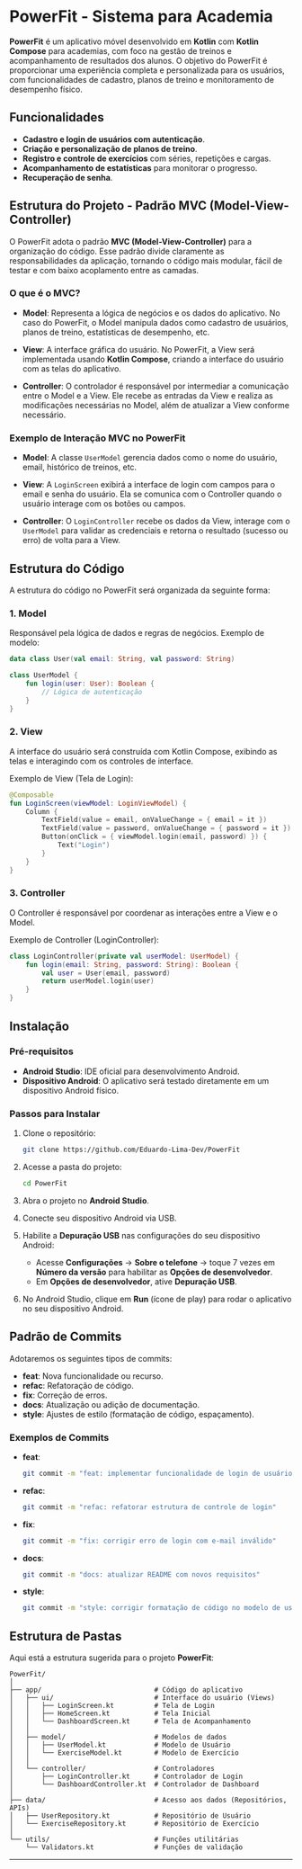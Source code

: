 # PowerFit - Sistema para Academia

**PowerFit** é um aplicativo móvel desenvolvido em **Kotlin** com **Kotlin Compose** para academias, com foco na gestão de treinos e acompanhamento de resultados dos alunos. O objetivo do PowerFit é proporcionar uma experiência completa e personalizada para os usuários, com funcionalidades de cadastro, planos de treino e monitoramento de desempenho físico.

## Funcionalidades

- **Cadastro e login de usuários com autenticação**.
- **Criação e personalização de planos de treino**.
- **Registro e controle de exercícios** com séries, repetições e cargas.
- **Acompanhamento de estatísticas** para monitorar o progresso.
- **Recuperação de senha**.

## Estrutura do Projeto - Padrão **MVC (Model-View-Controller)**

O PowerFit adota o padrão **MVC (Model-View-Controller)** para a organização do código. Esse padrão divide claramente as responsabilidades da aplicação, tornando o código mais modular, fácil de testar e com baixo acoplamento entre as camadas.

### O que é o MVC?

- **Model**: Representa a lógica de negócios e os dados do aplicativo. No caso do PowerFit, o Model manipula dados como cadastro de usuários, planos de treino, estatísticas de desempenho, etc.
  
- **View**: A interface gráfica do usuário. No PowerFit, a View será implementada usando **Kotlin Compose**, criando a interface do usuário com as telas do aplicativo.

- **Controller**: O controlador é responsável por intermediar a comunicação entre o Model e a View. Ele recebe as entradas da View e realiza as modificações necessárias no Model, além de atualizar a View conforme necessário.

### Exemplo de Interação MVC no PowerFit

- **Model**: A classe `UserModel` gerencia dados como o nome do usuário, email, histórico de treinos, etc.
  
- **View**: A `LoginScreen` exibirá a interface de login com campos para o email e senha do usuário. Ela se comunica com o Controller quando o usuário interage com os botões ou campos.

- **Controller**: O `LoginController` recebe os dados da View, interage com o `UserModel` para validar as credenciais e retorna o resultado (sucesso ou erro) de volta para a View.

## Estrutura do Código

A estrutura do código no PowerFit será organizada da seguinte forma:

### 1. **Model**

Responsável pela lógica de dados e regras de negócios. Exemplo de modelo:

```kotlin
data class User(val email: String, val password: String)

class UserModel {
    fun login(user: User): Boolean {
        // Lógica de autenticação
    }
}
```

### 2. **View**

A interface do usuário será construída com Kotlin Compose, exibindo as telas e interagindo com os controles de interface.

Exemplo de View (Tela de Login):

```kotlin
@Composable
fun LoginScreen(viewModel: LoginViewModel) {
    Column {
        TextField(value = email, onValueChange = { email = it })
        TextField(value = password, onValueChange = { password = it })
        Button(onClick = { viewModel.login(email, password) }) {
            Text("Login")
        }
    }
}
```

### 3. **Controller**

O Controller é responsável por coordenar as interações entre a View e o Model.

Exemplo de Controller (LoginController):

```kotlin
class LoginController(private val userModel: UserModel) {
    fun login(email: String, password: String): Boolean {
        val user = User(email, password)
        return userModel.login(user)
    }
}
```

## Instalação

### Pré-requisitos

- **Android Studio**: IDE oficial para desenvolvimento Android.
- **Dispositivo Android**: O aplicativo será testado diretamente em um dispositivo Android físico.

### Passos para Instalar

1. Clone o repositório:
   ```bash
   git clone https://github.com/Eduardo-Lima-Dev/PowerFit
   ```

2. Acesse a pasta do projeto:
   ```bash
   cd PowerFit
   ```

3. Abra o projeto no **Android Studio**.

4. Conecte seu dispositivo Android via USB.

5. Habilite a **Depuração USB** nas configurações do seu dispositivo Android:
   - Acesse **Configurações** → **Sobre o telefone** → toque 7 vezes em **Número da versão** para habilitar as **Opções de desenvolvedor**.
   - Em **Opções de desenvolvedor**, ative **Depuração USB**.

6. No Android Studio, clique em **Run** (ícone de play) para rodar o aplicativo no seu dispositivo Android.

## Padrão de Commits

Adotaremos os seguintes tipos de commits:

- **feat**: Nova funcionalidade ou recurso.
- **refac**: Refatoração de código.
- **fix**: Correção de erros.
- **docs**: Atualização ou adição de documentação.
- **style**: Ajustes de estilo (formatação de código, espaçamento).

### Exemplos de Commits

- **feat**: 
  ```bash
  git commit -m "feat: implementar funcionalidade de login de usuário"
  ```

- **refac**:
  ```bash
  git commit -m "refac: refatorar estrutura de controle de login"
  ```

- **fix**:
  ```bash
  git commit -m "fix: corrigir erro de login com e-mail inválido"
  ```

- **docs**:
  ```bash
  git commit -m "docs: atualizar README com novos requisitos"
  ```

- **style**:
  ```bash
  git commit -m "style: corrigir formatação de código no modelo de usuário"
  ```

## Estrutura de Pastas

Aqui está a estrutura sugerida para o projeto **PowerFit**:

```
PowerFit/
│
├── app/                            # Código do aplicativo
│   ├── ui/                         # Interface do usuário (Views)
│   │   ├── LoginScreen.kt          # Tela de Login
│   │   ├── HomeScreen.kt           # Tela Inicial
│   │   └── DashboardScreen.kt      # Tela de Acompanhamento
│   │
│   ├── model/                      # Modelos de dados
│   │   ├── UserModel.kt            # Modelo de Usuário
│   │   └── ExerciseModel.kt        # Modelo de Exercício
│   │
│   └── controller/                 # Controladores
│       ├── LoginController.kt      # Controlador de Login
│       └── DashboardController.kt  # Controlador de Dashboard
│
├── data/                           # Acesso aos dados (Repositórios, APIs)
│   ├── UserRepository.kt           # Repositório de Usuário
│   └── ExerciseRepository.kt       # Repositório de Exercício
│
└── utils/                          # Funções utilitárias
    └── Validators.kt               # Funções de validação
```

---
